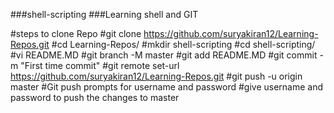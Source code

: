 ###shell-scripting
###Learning shell and GIT

#steps to clone Repo
#git clone https://github.com/suryakiran12/Learning-Repos.git
#cd Learning-Repos/
#mkdir shell-scripting
#cd shell-scripting/
#vi README.MD
#git branch -M master
#git add README.MD
#git commit -m "First time commit"
#git remote set-url https://github.com/suryakiran12/Learning-Repos.git
#git push -u origin master
   #Git push prompts for username and password
   #give username and password to push the changes to master